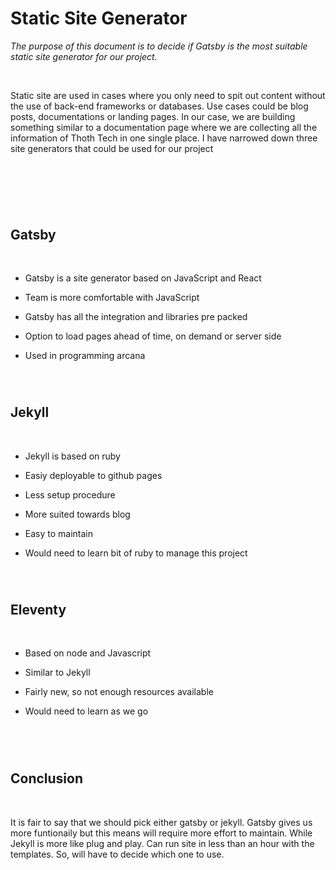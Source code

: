 # Static Site Generator 


_The purpose of this document is to decide if Gatsby is the most suitable static site generator for our project._

 <br>

Static site are used in cases where you only need to spit out content without the use of back-end frameworks or databases. Use cases could be blog posts, documentations or landing pages. In our case, we are building something similar to a documentation page where we are collecting all the information of Thoth Tech in one single place. I have narrowed down three site generators that could be used for our project 

 
 <br>

 

# 
 <br>

## Gatsby  
<br>

* Gatsby is a site generator based on JavaScript and React 

* Team is more comfortable with JavaScript 

* Gatsby has all the integration and libraries pre packed 

* Option to load pages ahead of time, on demand or server side 

* Used in programming arcana 

<br>


# 
## Jekyll 
<br>

* Jekyll is based on ruby  

* Easiy deployable to github pages 

* Less setup procedure 

* More suited towards blog 

* Easy to maintain 

* Would need to learn bit of ruby to manage this project  

<br>

# 
## Eleventy 

<br>

* Based on node and Javascript 

* Similar to Jekyll 

* Fairly new, so not enough resources available 

* Would need to learn as we go 

 <br>
 
 <br>

#  
 
## Conclusion 
<br> 

It is fair to say that we should pick either gatsby or jekyll. Gatsby gives us more funtionaily but this means will require more effort to maintain. While Jekyll is more like plug and play. Can run site in less than an hour with the templates. So, will have to decide which one to use. 

 
 